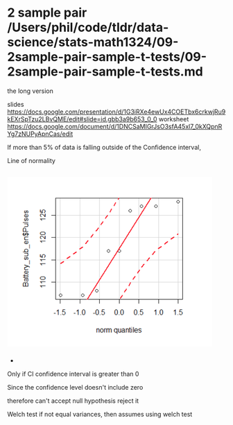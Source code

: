 # 2 sample pair /Users/phil/code/tldr/data-science/stats-math1324/09-2sample-pair-sample-t-tests/09-2sample-pair-sample-t-tests.md


the long version
[](https://sites.google.com/a/rmit.edu.au/intro-to-stats/home/module-7?pli=1)


slides
https://docs.google.com/presentation/d/1G3iRXe4ewUx4COETbx6crkwjRu9kEXrSpTzu2LBvQME/edit#slide=id.gbb3a9b653_0_0
worksheet
https://docs.google.com/document/d/1DNCSaMIGrJsO3sfA45xl7_0kXQpnRYg7zNUPyApnCas/edit

If more than 5% of data is falling outside of the Confidence interval,


Line of normality

![./ci-graph.png](./ci-graph.png)
-



-




Only if CI confidence interval is greater than 0

Since the confidence level doesn't include zero

therefore can't accept null hypothesis
reject it


Welch test
  if not equal variances, then assumes using welch test
  
  
